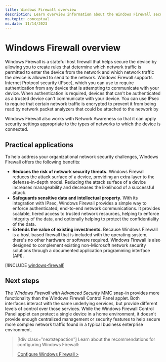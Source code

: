 ```yaml
---
title: Windows Firewall overview 
description: Learn overview information about the Windows Firewall security feature.
ms.topic: conceptual
ms.date: 11/14/2023
---
```


# Windows Firewall overview

Windows Firewall is a stateful host firewall that helps secure the device by allowing you to create rules that determine which network traffic is permitted to enter the device from the network and which network traffic the device is allowed to send to the network. Windows Firewall supports Internet Protocol security (IPsec), which you can use to require authentication from any device that is attempting to communicate with your device. When authentication is required, devices that can't be authenticated as a trusted device can't communicate with your device. You can use IPsec to require that certain network traffic is encrypted to prevent it from being read by network packet analyzers that could be attached to the network by

Windows Firewall also works with Network Awareness so that it can apply security settings appropriate to the types of networks to which the device is connected.

## Practical applications

To help address your organizational network security challenges, Windows Firewall offers the following benefits:

- **Reduces the risk of network security threats.** Windows Firewall reduces the attack surface of a device, providing an extra layer to the defense-in-depth model. Reducing the attack surface of a device increases manageability and decreases the likelihood of a successful attack.
- **Safeguards sensitive data and intellectual property.** With its integration with IPsec, Windows Firewall provides a simple way to enforce authenticated, end-to-end network communications. It provides scalable, tiered access to trusted network resources, helping to enforce integrity of the data, and optionally helping to protect the confidentiality of the data.
- **Extends the value of existing investments.** Because Windows Firewall is a host-based firewall that is included with the operating system, there's no other hardware or software required. Windows Firewall is also designed to complement existing non-Microsoft network security solutions through a documented application programming interface (API).

[!INCLUDE [windows-firewall](../../../../../includes/licensing/windows-firewall.md)]

## Next steps

The *Windows Firewall with Advanced Security* MMC snap-in provides more functionality than the Windows Firewall Control Panel applet. Both interfaces interact with the same underlying services, but provide different levels of control over those services. While the Windows Firewall Control Panel applet can protect a single device in a home environment, it doesn't provide enough centralized management or security features to help secure more complex network traffic found in a typical business enterprise environment.

> [!div class="nextstepaction"]
> Learn about the recommendations for configuring Windows Firewall:
>
> [Configure Windows Firewall >](best-practices-configuring.md)

